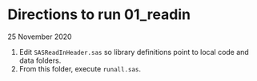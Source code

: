 # Directions to run 01_readin

25 November 2020

1. Edit `SASReadInHeader.sas` so library definitions point to local code and data folders.
2. From this folder, execute `runall.sas`.
